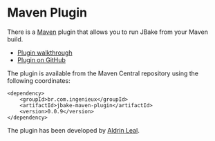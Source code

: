 # Maven Plugin
There is a [Maven](http://maven.apache.org) plugin that allows you to run JBake from your Maven build.

* [Plugin walkthrough](http://docs.ingenieux.com.br/project/jbake/walkthrough.html)
* [Plugin on GitHub](https://github.com/ingenieux/jbake-maven-plugin)

The plugin is available from the Maven Central repository using the following coordinates:

    <dependency>
        <groupId>br.com.ingenieux</groupId>
        <artifactId>jbake-maven-plugin</artifactId>
        <version>0.0.9</version>
    </dependency>

The plugin has been developed by [Aldrin Leal](https://github.com/aldrinleal).

